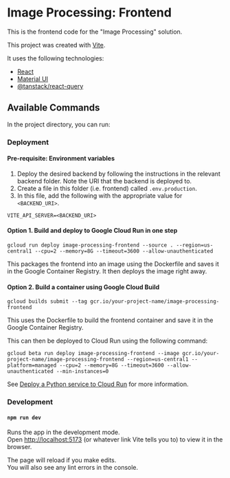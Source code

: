 # Image Processing: Frontend

This is the frontend code for the "Image Processing" solution.

This project was created with [Vite](https://vitejs.dev/).

It uses the following technologies:

- [React](https://reactjs.org)
- [Material UI](https://mui.com)
- [@tanstack/react-query](https://github.com/tanstack/query)

## Available Commands

In the project directory, you can run:

### Deployment

#### Pre-requisite: Environment variables

1. Deploy the desired backend by following the instructions in the relevant backend folder. Note the URI that the backend is deployed to.
2. Create a file in this folder (i.e. frontend) called `.env.production`.
3. In this file, add the following with the appropriate value for `<BACKEND_URI>`.

```
VITE_API_SERVER=<BACKEND_URI>
```

#### Option 1. Build and deploy to Google Cloud Run in one step

```
gcloud run deploy image-processing-frontend --source . --region=us-central1 --cpu=2 --memory=8G --timeout=3600 --allow-unauthenticated
```

This packages the frontend into an image using the Dockerfile and saves it in the Google Container Registry. It then deploys the image right away.

#### Option 2. Build a container using Google Cloud Build

```
gcloud builds submit --tag gcr.io/your-project-name/image-processing-frontend
```

This uses the Dockerfile to build the frontend container and save it in the Google Container Registry.

This can then be deployed to Cloud Run using the following command:

```
gcloud beta run deploy image-processing-frontend --image gcr.io/your-project-name/image-processing-frontend --region=us-central1 --platform=managed --cpu=2 --memory=8G --timeout=3600 --allow-unauthenticated --min-instances=0
```

See [Deploy a Python service to Cloud Run](https://cloud.google.com/run/docs/quickstarts/build-and-deploy/deploy-python-service) for more information.

### Development

#### `npm run dev`

Runs the app in the development mode.\
Open [http://localhost:5173](http://localhost:5173) (or whatever link Vite tells you to) to view it in the browser.

The page will reload if you make edits.\
You will also see any lint errors in the console.
